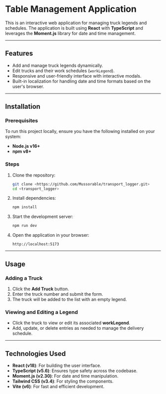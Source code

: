 # Table Management Application

This is an interactive web application for managing truck legends and schedules. The application is built using **React** with **TypeScript** and leverages the **Moment.js** library for date and time management.

---

## Features

- Add and manage truck legends dynamically.
- Edit trucks and their work schedules (`workLegend`).
- Responsive and user-friendly interface with interactive modals.
- Built-in localization for handling date and time formats based on the user's browser.

---

## Installation

### Prerequisites
To run this project locally, ensure you have the following installed on your system:
- **Node.js v16+**
- **npm v8+**

### Steps
1. Clone the repository:
   ```bash
   git clone <https://github.com/Mussorable/transport_logger.git>
   cd <transport_logger>
   ```

2. Install dependencies:
   ```bash
   npm install
   ```

3. Start the development server:
   ```bash
   npm run dev
   ```

4. Open the application in your browser:
   ```
   http://localhost:5173
   ```

---

## Usage

### Adding a Truck
1. Click the **Add Truck** button.
2. Enter the truck number and submit the form.
3. The truck will be added to the list with an empty legend.

### Viewing and Editing a Legend
- Click the truck to view or edit its associated **workLegend**.
- Add, update, or delete entries as needed to manage the delivery schedule.

---

## Technologies Used

- **React (v18)**: For building the user interface.
- **TypeScript (v5.6)**: Ensures type safety across the codebase.
- **Moment.js (v2.30)**: For date and time manipulation.
- **Tailwind CSS (v3.4)**: For styling the components.
- **Vite (v6)**: For fast and efficient development.